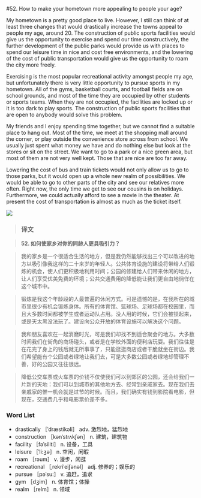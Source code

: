 #52. How to make your hometown more appealing to people your age?

My hometown is a pretty good place to live. However, I still can think of at least three changes that would drastically increase the towns appeal to people my age, around 20. The construction of public sports facilities would give us the opportunity to exercise and spend our time constructively, the further development of the public parks would provide us with places to spend our leisure time in nice and cost free environments, and the lowering of the cost of public transportation would give us the opportunity to roam the city more freely.

Exercising is the most popular recreational activity amongst people my age, but unfortunately there is very little opportunity to pursue sports in my hometown. All of the gyms, basketball courts, and football fields are on school grounds, and most of the time they are occupied by other students or sports teams. When they are not occupied, the facilities are locked up or it is too dark to play sports. The construction of public sports facilities that are open to anybody would solve this problem.

My friends and I enjoy spending time together, but we cannot find a suitable place to hang out. Most of the time, we meet at the shopping mall around the corner, or play outside the convenience store across from school. We usually just spent what money we have and do nothing else but look at the stores or sit on the street. We want to go to a park or a nice green area, but most of them are not very well kept. Those that are nice are too far away.

Lowering the cost of bus and train tickets would not only allow us to go to those parks, but it would open up a whole new realm of possibilities. We would be able to go to other parts of the city and see our relatives more often. Right now, the only time we get to see our cousins is on holidays. Furthermore, we could actually afford to see a movie in the theater. At present the cost of transportation is almost as much as the ticket itself.

![](images/TOEFL-iBT-High-Score-Essays-052.jpg)

> ### 译文

> **52. 如何使家乡对你的同龄人更具吸引力？**

> 我的家乡是一个很适合生活的地方，但是我仍然能够找出三个可以改进的地方以吸引像我这样的二十来岁的年轻人。公共体育设施的建设将带给人们锻炼的机会，使人们更积极地利用时间；公园的修建给人们带来休闲的地方，让人们享受优美免费的环境；公共交通费用的降低能让我们更自由地徜徉在这个城市中。

> 锻炼是我这个年龄段的人最普遍的休闲方式。可是遗憾的是，在我所在的城市里很少有机会锻炼身体。所有的体育馆、篮球场、足球场都在校园里，而且大多数时间都被学生或者运动队占用。没人用的时候，它们会被锁起来，或是天太黑没法玩了。建设向公众开放的体育设施可以解决这个问题。

> 我和朋友喜欢在一起消磨时光，可是我们却找不到适合聚会的地方。大多数时间我们在街角的商场碰头，或者是在学校外面的便利店玩耍。我们往往是在花完了身上的钱后就无所事事了，只能逛逛商店或者干脆就坐在街边。我们希望能有个公园或者绿地让我们去，可是大多数公园或者绿地却管理不善，好的公园又往往很远。

> 降低公交车票或火车票的价钱不仅使我们可以到郊区的公园，还会给我们一片新的天地：我们可以到城市的其他地方去、经常到亲戚家去。现在我们去亲戚家的惟一机会就是过节的时候。而且，我们确实有钱到影院看电影，但现在，交通费几乎和电影票价差不多。

### Word List

 * drastically ［ˈdræstikəli］ adv. 激烈地，猛烈地
 * construction ［kənˈstrʌkʃən］ n. 建筑，建筑物
 * facility ［fəˈsiliti］ n. 设备，工具
 * leisure ［ˈli:ʒə］ n. 空闲，闲暇
 * roam ［rəum］ v. 漫步，闲逛
 * recreational ［ˌrekriˈeiʃənəl］ adj. 修养的；娱乐的
 * pursue ［pəˈsu:］ v. 追赶，追求
 * gym ［dʒim］ n. 体育馆；体操
 * realm ［relm］ n. 领域
